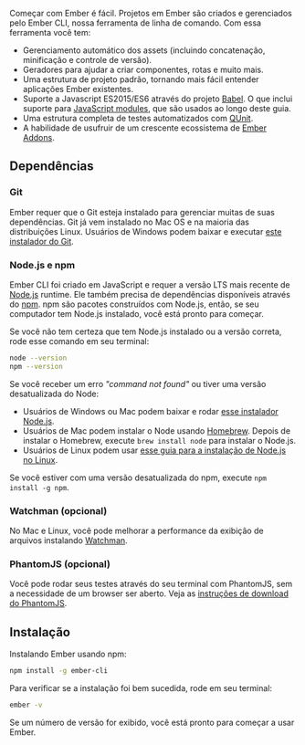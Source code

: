 Começar com Ember é fácil. Projetos em Ember são criados e gerenciados
pelo Ember CLI, nossa ferramenta de linha de comando.
Com essa ferramenta você tem:


* Gerenciamento automático dos assets (incluindo concatenação, minificação e controle de versão).
* Geradores para ajudar a criar componentes, rotas e muito mais.
* Uma estrutura de projeto padrão, tornando mais fácil entender aplicações Ember existentes.
* Suporte a Javascript ES2015/ES6 através do projeto [Babel](http://babeljs.io/docs/learn-es2015/). O que inclui suporte para [JavaScript modules](http://exploringjs.com/es6/ch_modules.html), que são usados ao longo deste guia.
* Uma estrutura completa de testes automatizados com [QUnit](https://qunitjs.com/).
* A habilidade de usufruir de um crescente ecossistema de [Ember Addons](https://emberobserver.com/).

## Dependências

### Git

Ember requer que o Git esteja instalado para gerenciar muitas de suas dependências.
Git já vem instalado no Mac OS e na maioria das distribuições Linux.
Usuários de Windows podem baixar e executar [este instalador do Git](http://git-scm.com/download/win).


### Node.js e npm

Ember CLI foi criado em JavaScript e requer a versão LTS mais recente de [Node.js](https://nodejs.org/)
runtime. Ele também precisa de dependências disponíveis através do [npm](https://www.npmjs.com/).
npm são pacotes construídos com Node.js, então, se seu computador tem Node.js instalado, você está pronto para começar.

Se você não tem certeza que tem Node.js instalado ou a versão correta, rode esse comando em seu terminal:

```bash
node --version
npm --version
```

Se você receber um erro *"command not found"* ou tiver uma versão desatualizada do Node:

* Usuários de Windows ou Mac podem baixar e rodar [esse instalador Node.js](http://nodejs.org/en/download/).
* Usuários de Mac podem instalar o Node usando [Homebrew](http://brew.sh/). Depois de instalar o Homebrew, execute `brew install node` para instalar o Node.js.
* Usuários de Linux podem usar [esse guia para a instalação de Node.js no Linux](https://nodejs.org/en/download/package-manager/).

Se você estiver com uma versão desatualizada do npm, execute `npm install -g npm`.

### Watchman (opcional)

No Mac e Linux, você pode melhorar a performance da exibição de arquivos instalando [Watchman](https://facebook.github.io/watchman/docs/install.html).

### PhantomJS (opcional)

Você pode rodar seus testes através do seu terminal com PhantomJS, sem a necessidade de um browser ser aberto. Veja as [instruções de download do PhantomJS](http://phantomjs.org/download.html).

## Instalação

Instalando Ember usando npm:

```bash
npm install -g ember-cli
```

Para verificar se a instalação foi bem sucedida, rode em seu terminal:

```bash
ember -v
```

Se um número de versão for exibido, você está pronto para começar a usar Ember.
